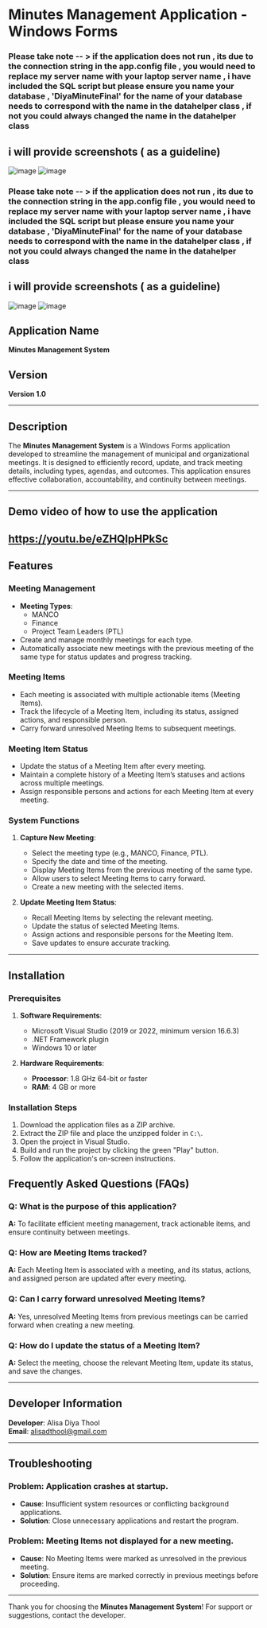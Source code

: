 # Minutes Management Application - Windows Forms
### Please take note -- > if the application does not run , its due to the connection string in the app.config file , you would need to replace my server name with your laptop server name , i have included the SQL script but please ensure you name your database , 'DiyaMinuteFinal' for the name of your database needs to correspond with the name in the datahelper class , if not you could always changed the name in the datahelper class 
## i will provide screenshots ( as a guideline) 
![image](https://github.com/user-attachments/assets/99bd15a4-2517-4a66-a4c7-575c899d8c38)
![image](https://github.com/user-attachments/assets/8dcc4e40-b438-474b-a039-6b17b17c2982)



### Please take note -- > if the application does not run , its due to the connection string in the app.config file , you would need to replace my server name with your laptop server name , i have included the SQL script but please ensure you name your database , 'DiyaMinuteFinal' for the name of your database needs to correspond with the name in the datahelper class , if not you could always changed the name in the datahelper class 
## i will provide screenshots ( as a guideline) 
![image](https://github.com/user-attachments/assets/99bd15a4-2517-4a66-a4c7-575c899d8c38)
![image](https://github.com/user-attachments/assets/8dcc4e40-b438-474b-a039-6b17b17c2982)



## Application Name
**Minutes Management System**

## Version
**Version 1.0**

---

## Description
The **Minutes Management System** is a Windows Forms application developed to streamline the management of municipal and organizational meetings. It is designed to efficiently record, update, and track meeting details, including types, agendas, and outcomes. This application ensures effective collaboration, accountability, and continuity between meetings.

---
## Demo video of how to use the application
https://youtu.be/eZHQIpHPkSc
---
## Features

### Meeting Management
- **Meeting Types**:
  - MANCO
  - Finance
  - Project Team Leaders (PTL)
- Create and manage monthly meetings for each type.
- Automatically associate new meetings with the previous meeting of the same type for status updates and progress tracking.

### Meeting Items
- Each meeting is associated with multiple actionable items (Meeting Items).
- Track the lifecycle of a Meeting Item, including its status, assigned actions, and responsible person.
- Carry forward unresolved Meeting Items to subsequent meetings.

### Meeting Item Status
- Update the status of a Meeting Item after every meeting.
- Maintain a complete history of a Meeting Item’s statuses and actions across multiple meetings.
- Assign responsible persons and actions for each Meeting Item at every meeting.

### System Functions
1. **Capture New Meeting**:
   - Select the meeting type (e.g., MANCO, Finance, PTL).
   - Specify the date and time of the meeting.
   - Display Meeting Items from the previous meeting of the same type.
   - Allow users to select Meeting Items to carry forward.
   - Create a new meeting with the selected items.

2. **Update Meeting Item Status**:
   - Recall Meeting Items by selecting the relevant meeting.
   - Update the status of selected Meeting Items.
   - Assign actions and responsible persons for the Meeting Item.
   - Save updates to ensure accurate tracking.

---

## Installation

### Prerequisites
1. **Software Requirements**:
   - Microsoft Visual Studio (2019 or 2022, minimum version 16.6.3)
   - .NET Framework plugin
   - Windows 10 or later

2. **Hardware Requirements**:
   - **Processor**: 1.8 GHz 64-bit or faster
   - **RAM**: 4 GB or more

### Installation Steps
1. Download the application files as a ZIP archive.
2. Extract the ZIP file and place the unzipped folder in `C:\`.
3. Open the project in Visual Studio.
4. Build and run the project by clicking the green "Play" button.
5. Follow the application's on-screen instructions.

## Frequently Asked Questions (FAQs)

### Q: What is the purpose of this application?
**A:** To facilitate efficient meeting management, track actionable items, and ensure continuity between meetings.

### Q: How are Meeting Items tracked?
**A:** Each Meeting Item is associated with a meeting, and its status, actions, and assigned person are updated after every meeting.

### Q: Can I carry forward unresolved Meeting Items?
**A:** Yes, unresolved Meeting Items from previous meetings can be carried forward when creating a new meeting.

### Q: How do I update the status of a Meeting Item?
**A:** Select the meeting, choose the relevant Meeting Item, update its status, and save the changes.

---

## Developer Information
**Developer**: Alisa Diya Thool  
**Email**: alisadthool@gmail.com

---

## Troubleshooting

### Problem: Application crashes at startup.
- **Cause**: Insufficient system resources or conflicting background applications.
- **Solution**: Close unnecessary applications and restart the program.

### Problem: Meeting Items not displayed for a new meeting.
- **Cause**: No Meeting Items were marked as unresolved in the previous meeting.
- **Solution**: Ensure items are marked correctly in previous meetings before proceeding.

---

Thank you for choosing the **Minutes Management System**! For support or suggestions, contact the developer.

